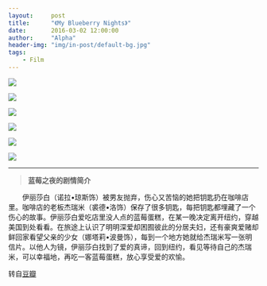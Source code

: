 ```yaml
---
layout:     post
title:      "《My Blueberry Nights》"
date:       2016-03-02 12:00:00
author:     "Alpha"
header-img: "img/in-post/default-bg.jpg"
tags:
    - Film
---
```


![](http://7xpkml.com1.z0.glb.clouddn.com/lmzy.jpg)


![](http://7xpkml.com1.z0.glb.clouddn.com/lm2.jpg)


![](http://7xpkml.com1.z0.glb.clouddn.com/lm3.JPG)


![](http://7xpkml.com1.z0.glb.clouddn.com/lm4.jpg)


![](http://7xpkml.com1.z0.glb.clouddn.com/lm5.jpg)


![](http://7xpkml.com1.z0.glb.clouddn.com/lm1.jpg)

---

>**蓝莓之夜的剧情简介**

　　伊丽莎白（诺拉•琼斯饰）被男友抛弃，伤心又苦恼的她把钥匙扔在咖啡店里。咖啡店的老板杰瑞米（裘德•洛饰）保存了很多钥匙，每把钥匙都埋藏了一个伤心的故事。伊丽莎白爱吃店里没人点的蓝莓蛋糕，在某一晚决定离开纽约，穿越美国到处看看。在旅途上认识了明明深爱却困囿彼此的分居夫妇，还有豪爽爱赌却鲜回家看望父亲的少女（娜塔莉•波曼饰），每到一个地方她就给杰瑞米写一张明信片。以他人为镜，伊丽莎白找到了爱的真谛，回到纽约，看见等待自己的杰瑞米，可以幸福地，再吃一客蓝莓蛋糕，放心享受爱的欢愉。

转自[豆瓣](http://movie.douban.com/subject/1499148/)
